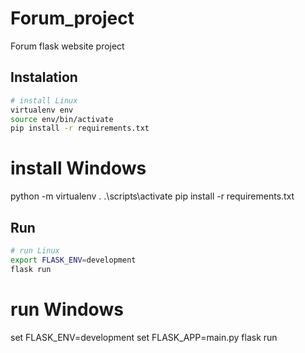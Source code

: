 # Forum_project
Forum flask website project

## Instalation
```bash
# install Linux
virtualenv env
source env/bin/activate
pip install -r requirements.txt
```
# install Windows 
python -m virtualenv .
.\scripts\activate
pip install -r requirements.txt

## Run
```bash
# run Linux
export FLASK_ENV=development
flask run
```
# run Windows 
set FLASK_ENV=development
set FLASK_APP=main.py
flask run
